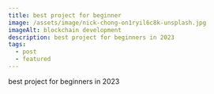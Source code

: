 ```yaml
---
title: best project for beginner
image: /assets/image/nick-chong-on1ryil6c8k-unsplash.jpg
imageAlt: blockchain development
description: best project for beginners in 2023
tags:
  - post
  - featured
---
```

b﻿est project for beginners in 2023